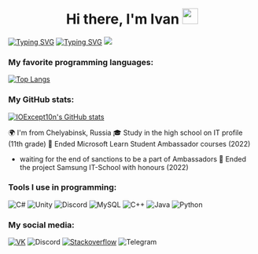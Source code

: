 <h1 align="center"> Hi there, I'm Ivan <img src="https://github.com/blackcater/blackcater/raw/main/images/Hi.gif" height="32"/></h1>

[![Typing SVG](https://readme-typing-svg.herokuapp.com?color=%2336BCF7&lines=student,+learning+desktop%2Fgame)](https://git.io/typing-svg)
[![Typing SVG](https://readme-typing-svg.herokuapp.com?color=%2336BCF7&lines=development+with+C%23)](https://git.io/typing-svg)
![](https://komarev.com/ghpvc/?username=IOExcept10n)

### My favorite programming languages: 
[![Top Langs](https://github-readme-stats.vercel.app/api/top-langs/?username=IOExcept10n&layout=compact)](https://github.com/anuraghazra/github-readme-stats)

### My GitHub stats: 
[![IOExcept10n's GitHub stats](https://github-readme-stats.vercel.app/api?username=IOExcept10n)](https://github.com/anuraghazra/github-readme-stats)

🌍 I'm from Chelyabinsk, Russia
🎓 Study in the high school on IT profile (11th grade)
🧩 Ended Microsoft Learn Student Ambassador courses (2022)
- waiting for the end of sanctions to be a part of Ambassadors
🏅 Ended the project Samsung IT-School with honours (2022)

### Tools I use in programming: 
![C#](https://img.shields.io/badge/c%23-%23239120.svg?style=for-the-badge&logo=c-sharp&logoColor=white)
![Unity](https://img.shields.io/badge/unity-%23000000.svg?style=for-the-badge&logo=unity&logoColor=white)
![Discord](https://img.shields.io/badge/Discord-%237289DA.svg?style=for-the-badge&logo=discord&logoColor=white)
![MySQL](https://img.shields.io/badge/mysql-%2300f.svg?style=for-the-badge&logo=mysql&logoColor=white)
![C++](https://img.shields.io/badge/c++-%2300599C.svg?style=for-the-badge&logo=c%2B%2B&logoColor=white)
![Java](https://img.shields.io/badge/java-%23ED8B00.svg?style=for-the-badge&logo=java&logoColor=white)
![Python](https://img.shields.io/badge/python-3670A0?style=for-the-badge&logo=python&logoColor=ffdd54)

### My social media: 
[![VK](https://img.shields.io/badge/-VK-303030?style=for-the-badge&logo=VK&logoColor=6E85D3)](https://vk.com/ioexcept10n)
![Discord](https://img.shields.io/badge/-IOException%234138-303030?style=for-the-badge&logo=discord&logoColor=6E85D3)
[![Stackoverflow](https://img.shields.io/badge/-Stackoverflow-303030?style=for-the-badge&logo=stackoverflow&logoColor=EC7C23)](https://stackoverflow.com/users/16944936/ioexception)
![Telegram](https://img.shields.io/badge/-@IOExcept10n-303030?style=for-the-badge&logo=telegram&logoColor=1F9BDA)

<!--
**IOExcept10n/IOExcept10n** is a ✨ _special_ ✨ repository because its `README.md` (this file) appears on your GitHub profile.

Here are some ideas to get you started:

- 🔭 I’m currently working on ...
- 🌱 I’m currently learning ...
- 👯 I’m looking to collaborate on ...
- 🤔 I’m looking for help with ...
- 💬 Ask me about ...
- 📫 How to reach me: ...
- 😄 Pronouns: ...
- ⚡ Fun fact: ...
-->
